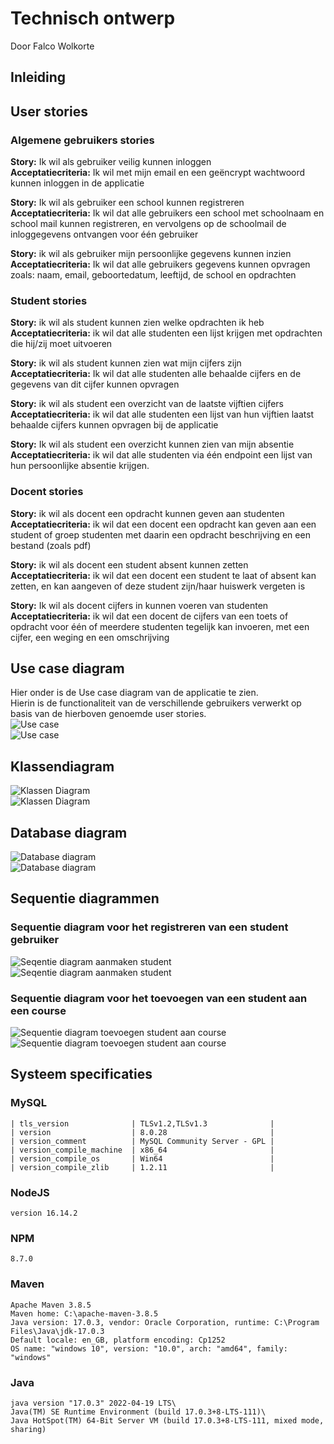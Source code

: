 # Technisch ontwerp
Door Falco Wolkorte

## Inleiding

## User stories
### Algemene gebruikers stories

**Story:** Ik wil als gebruiker veilig kunnen inloggen  
**Acceptatiecriteria:** Ik wil met mijn email en een geëncrypt wachtwoord kunnen inloggen in de applicatie


**Story:** Ik wil als gebruiker een school kunnen registreren  
**Acceptatiecriteria:** Ik wil dat alle gebruikers een school met schoolnaam en school mail kunnen registreren, en vervolgens op de schoolmail de inloggegevens ontvangen voor één gebruiker


**Story:** ik wil als gebruiker mijn persoonlijke gegevens kunnen inzien  
**Acceptatiecriteria:** Ik wil dat alle gebruikers gegevens kunnen opvragen zoals: naam, email, geboortedatum, leeftijd, de school en opdrachten

### Student stories

**Story:** ik wil als student kunnen zien welke opdrachten ik heb  
**Acceptatiecriteria:** ik wil dat alle studenten een lijst krijgen met opdrachten die hij/zij moet uitvoeren


**Story:** ik wil als student kunnen zien wat mijn cijfers zijn  
**Acceptatiecriteria:** Ik wil dat alle studenten alle behaalde cijfers en de gegevens van dit cijfer kunnen opvragen


**Story:** ik wil als student een overzicht van de laatste vijftien cijfers  
**Acceptatiecriteria:** ik wil dat alle studenten een lijst van hun vijftien laatst behaalde cijfers kunnen opvragen bij de applicatie


**Story:** Ik wil als student een overzicht kunnen zien van mijn absentie  
**Acceptatiecriteria:** ik wil dat alle studenten via één endpoint een lijst van hun persoonlijke absentie krijgen.


### Docent stories

**Story:** ik wil als docent een opdracht kunnen geven aan studenten   
**Acceptatiecriteria:** ik wil dat een docent een opdracht kan geven aan een student of groep studenten met daarin een opdracht beschrijving en een bestand (zoals pdf)


**Story:** ik wil als docent een student absent kunnen zetten   
**Acceptatiecriteria:** ik wil dat een docent een student te laat of absent kan zetten, en kan aangeven of deze student zijn/haar huiswerk vergeten is


**Story:** Ik wil als docent cijfers in kunnen voeren van studenten   
**Acceptatiecriteria:** ik wil dat een docent de cijfers van een toets of opdracht voor één of meerdere studenten tegelijk kan invoeren, met een cijfer, een weging en een omschrijving
## Use case diagram
Hier onder is de Use case diagram van de applicatie te zien.   
Hierin is de functionaliteit van de verschillende gebruikers verwerkt op basis van de hierboven genoemde user stories.   
![Use case](/images/SDeindopdrachtUCD.jpg)  
![Use case](/documentatie/images/SDeindopdrachtUCD.jpg)  

[//]: # (De reden dat de foto's er twee keer staan is omdat de bovenste van de twee alleen werkt in IntelliJ, en de onderste alleen in github)

## Klassendiagram
![Klassen Diagram](/images/classDiagramSD.jpg)  
![Klassen Diagram](/documentatie/images/classDiagramSD.jpg)

## Database diagram
![Database diagram](/images/DatabaseDiagram.png)  
![Database diagram](/documentatie/images/DatabaseDiagram.png)

## Sequentie diagrammen
### Sequentie diagram voor het registreren van een student gebruiker
![Seqentie diagram aanmaken student](/images/SequenceDiagramRegisterStudent.png)  
![Seqentie diagram aanmaken student](/documentatie/images/SequenceDiagramRegisterStudent.png)
### Sequentie diagram voor het toevoegen van een student aan een course
![Sequentie diagram toevoegen student aan course](/images/SequenceDiagramAddStudentToCourse.png)  
![Sequentie diagram toevoegen student aan course](/documentatie/images/SequenceDiagramAddStudentToCourse.png)

## Systeem specificaties
### MySQL
```
| tls_version              | TLSv1.2,TLSv1.3              |
| version                  | 8.0.28                       |
| version_comment          | MySQL Community Server - GPL |
| version_compile_machine  | x86_64                       |
| version_compile_os       | Win64                        |
| version_compile_zlib     | 1.2.11                       | 
```

### NodeJS
`version 16.14.2`

### NPM
`8.7.0`

### Maven
```
Apache Maven 3.8.5 
Maven home: C:\apache-maven-3.8.5
Java version: 17.0.3, vendor: Oracle Corporation, runtime: C:\Program Files\Java\jdk-17.0.3
Default locale: en_GB, platform encoding: Cp1252
OS name: "windows 10", version: "10.0", arch: "amd64", family: "windows"
```

### Java
```
java version "17.0.3" 2022-04-19 LTS\
Java(TM) SE Runtime Environment (build 17.0.3+8-LTS-111)\
Java HotSpot(TM) 64-Bit Server VM (build 17.0.3+8-LTS-111, mixed mode, sharing)
```
